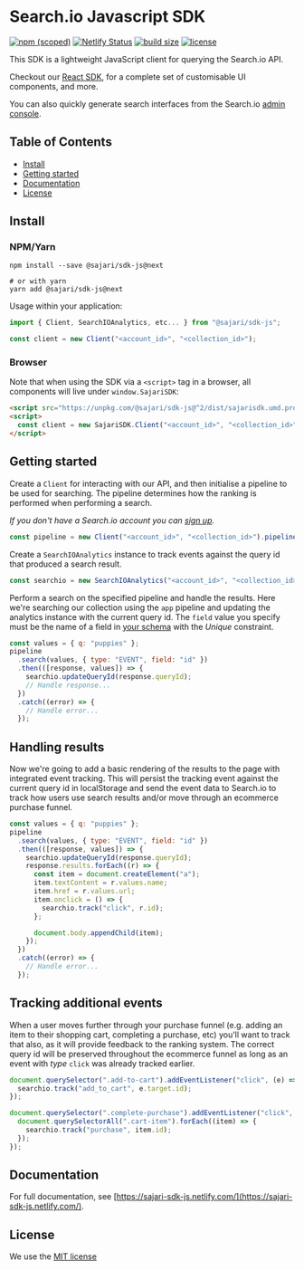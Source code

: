 # Search.io Javascript SDK

[![npm (scoped)](https://img.shields.io/npm/v/@sajari/sdk-js.svg?style=flat-square)](https://www.npmjs.com/package/@sajari/sdk-js)
[![Netlify Status](https://api.netlify.com/api/v1/badges/571108bf-6e93-4aab-8671-09a6f3b90722/deploy-status)](https://app.netlify.com/sites/sajari-sdk-js/deploys)
[![build size](https://img.shields.io/bundlephobia/minzip/@sajari/sdk-js.svg)](https://img.shields.io/bundlephobia/minzip/@sajari/sdk-js.svg)
[![license](https://img.shields.io/badge/license-MIT-green.svg?style=flat-square)](./LICENSE)

This SDK is a lightweight JavaScript client for querying the Search.io API.

Checkout our [React SDK](https://github.com/sajari/sdk-react), for a complete set of customisable UI components, and more.

You can also quickly generate search interfaces from the Search.io [admin console](https://app.search.io).

## Table of Contents

- [Install](#install)
- [Getting started](#getting-started)
- [Documentation](#documentation)
- [License](#license)

## Install

### NPM/Yarn

```shell
npm install --save @sajari/sdk-js@next

# or with yarn
yarn add @sajari/sdk-js@next
```

Usage within your application:

```javascript
import { Client, SearchIOAnalytics, etc... } from "@sajari/sdk-js";

const client = new Client("<account_id>", "<collection_id>");
```

### Browser

Note that when using the SDK via a `<script>` tag in a browser, all components will live under `window.SajariSDK`:

```html
<script src="https://unpkg.com/@sajari/sdk-js@^2/dist/sajarisdk.umd.production.min.js"></script>
<script>
  const client = new SajariSDK.Client("<account_id>", "<collection_id>");
</script>
```

## Getting started

Create a `Client` for interacting with our API, and then initialise a pipeline to be used for searching. The pipeline determines how the ranking is performed when performing a search.

_If you don't have a Search.io account you can [sign up](https://app.search.io/sign-up)._

```javascript
const pipeline = new Client("<account_id>", "<collection_id>").pipeline("app");
```

Create a `SearchIOAnalytics` instance to track events against the query id that produced a search result.

```javascript
const searchio = new SearchIOAnalytics("<account_id>", "<collection_id>");
```

Perform a search on the specified pipeline and handle the results. Here we're searching our collection using the `app` pipeline and updating the analytics instance with the current query id. The `field` value you specify must be the name of a field in [your schema](https://app.search.io/collection/schema) with the _Unique_ constraint.

```javascript
const values = { q: "puppies" };
pipeline
  .search(values, { type: "EVENT", field: "id" })
  .then(([response, values]) => {
    searchio.updateQueryId(response.queryId);
    // Handle response...
  })
  .catch((error) => {
    // Handle error...
  });
```

## Handling results

Now we're going to add a basic rendering of the results to the page with integrated event tracking.
This will persist the tracking event against the current query id in localStorage and send the event data to Search.io to track how users use search results and/or move through an ecommerce purchase funnel.

```javascript
const values = { q: "puppies" };
pipeline
  .search(values, { type: "EVENT", field: "id" })
  .then(([response, values]) => {
    searchio.updateQueryId(response.queryId);
    response.results.forEach((r) => {
      const item = document.createElement("a");
      item.textContent = r.values.name;
      item.href = r.values.url;
      item.onclick = () => {
        searchio.track("click", r.id);
      };

      document.body.appendChild(item);
    });
  })
  .catch((error) => {
    // Handle error...
  });
```

## Tracking additional events

When a user moves further through your purchase funnel (e.g. adding an item to their shopping cart, completing a purchase, etc) you'll want to track that also, as it will provide feedback to the ranking system. The correct query id will be preserved throughout the ecommerce funnel as long as an event with _type_ `click` was already tracked earlier.

```javascript
document.querySelector(".add-to-cart").addEventListener("click", (e) => {
  searchio.track("add_to_cart", e.target.id);
});

document.querySelector(".complete-purchase").addEventListener("click", (e) => {
  document.querySelectorAll(".cart-item").forEach((item) => {
    searchio.track("purchase", item.id);
  });
});
```

## Documentation

For full documentation, see [https://sajari-sdk-js.netlify.com/](https://sajari-sdk-js.netlify.com/).

## License

We use the [MIT license](./LICENSE)
